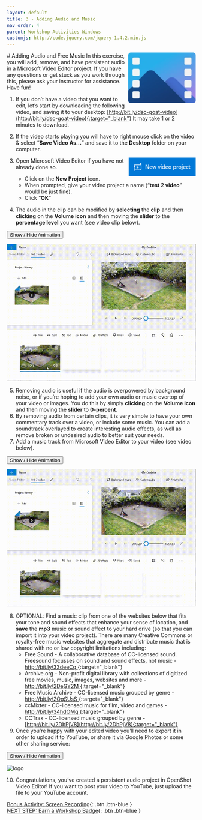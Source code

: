 ```yaml
---
layout: default
title: 3 - Adding Audio and Music
nav_order: 4
parent: Workshop Activities Windows
customjs: http://code.jquery.com/jquery-1.4.2.min.js
---
```


<img src="images/ms-videoeditor/ve-basics/logo.png" style="float:right;width:180px;" alt="logo">
# Adding Audio and Free Music
In this exercise, you will add, remove, and have persistent audio in a Microsoft Video Editor project. If you have any questions or get stuck as you work through this, please ask your instructor for assistance.  Have fun!

1.  If you don’t have a video that you want to edit, let’s start by downloading the following video, and saving it to your desktop: [http://bit.ly/dsc-goat-video](http://bit.ly/dsc-goat-video){:target="_blank"} It may take 1 or 2 minutes to download.
2.  If the video starts playing you will have to right mouse click on the video & select “**Save Video As...**” and save it to the **Desktop** folder on your computer.

    <img src="images/ms-videoeditor/ve-audio/new-project.png" style="float:right;width:180px;" alt="logo">

3.  Open Microsoft Video Editor if you have not already done so.
    -   Click on the **New Project** icon.
    -   When prompted, give your video project a name (“**test 2 video**” would be just fine).
    -   Click “**OK**”
4.  The audio in the clip can be modified by **selecting** the **clip** and then **clicking** on the **Volume icon** and then moving the **slider** to the **percentage level** you want (see video clip below).

<button onclick="toggle('gif1')">Show / Hide Animation </button>
<div id="gif1">
       <img src="images/ms-videoeditor/ve-audio/edit-audio.gif" style="width:720px;" alt="logo">
      </div>



5.  Removing audio is useful if the audio is overpowered by background noise, or if you’re hoping to add your own audio or music overtop of your video or images. You do this by simply **clicking** on the **Volume icon** and then moving the **slider** to **0-percent**.
6.  By removing audio from certain clips, it is very simple to have your own commentary track over a video, or include some music. You can add a soundtrack overlayed to create interesting audio effects, as well as remove broken or undesired audio to better suit your needs. 
7.  Add a music track from Microsoft Video Editor to your video (see video below).

<button onclick="toggle('gif2')">Show / Hide Animation </button>
<div id="gif2">
       <img src="images/ms-videoeditor/ve-audio/add-background-music.gif" style="width:720px;" alt="logo">
      </div>
    

8.  OPTIONAL: Find a music clip from one of the websites below that fits your tone and sound effects that enhance your sense of location, and **save** the **mp3** music or sound effect to your hard drive (so that you can import it into your video project). There are many Creative Commons or royalty-free music websites that aggregate and distribute music that is shared with no or low copyright limitations including:
    -   Free Sound - A collaborative database of CC-licensed sound. Freesound focusses on sound and sound effects, not music - [http://bit.ly/33deeCq ](http://bit.ly/33deeCq ){:target="_blank"}
    -   Archive.org - Non-profit digital library with collections of digitized free movies, music, images, websites and more - [http://bit.ly/2DeGY2M  ](http://bit.ly/2DeGY2M  ){:target="_blank"}
    -   Free Music Archive - CC-licensed music grouped by genre - [http://bit.ly/2OgSUsS ](http://bit.ly/2OgSUsS ){:target="_blank"}
    -   ccMixter - CC-licensed music for film, video and games - [http://bit.ly/34hdOMq ](http://bit.ly/34hdOMq ){:target="_blank"}
    -   CCTrax - CC-licensed music grouped by genre - [http://bit.ly/2DbPjV8](http://bit.ly/2DbPjV8){:target="_blank"}
9.  Once you’re happy with your edited video you’ll need to export it in order to upload it to YouTube, or share it via Google Photos or some other sharing service:

<button onclick="toggle('gif3')">Show / Hide Animation </button>
<div id="gif3">
      <img src="images/ms-videoeditor/ve-audio/finish.gif" style="width:720px;" alt="logo">
      </div>
    
   

10.  Congratulations, you’ve created a persistent audio project in OpenShot Video Editor! If you want to post your video to YouTube, just upload the file to your YouTube account.


<script>  

    function toggle(input) {
        var x = document.getElementById(input);
        if (x.style.display === "none") {
            x.style.display = "block";
        } else {
            x.style.display = "none";
        }
    }
</script>

[Bonus Activity: Screen Recording](screen-recording.html){: .btn .btn-blue }<br>
[NEXT STEP: Earn a Workshop Badge](informal-credentials.html){: .btn .btn-blue }
